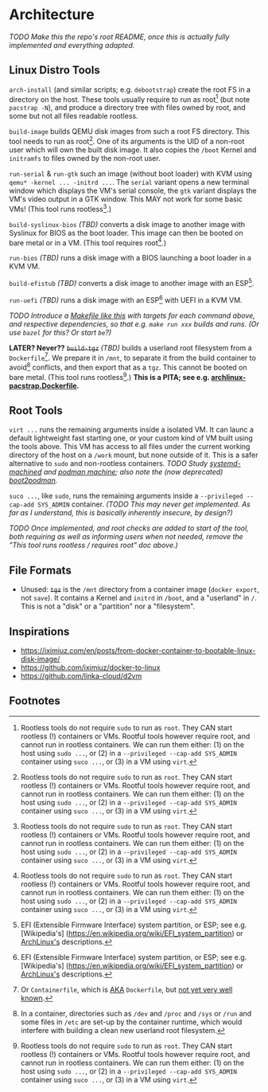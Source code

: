 # Architecture

_TODO Make this the repo's root README, once this is actually fully implemented and everything adapted._

## Linux Distro Tools

`arch-install` (and similar scripts; e.g. `debootstrap`) create the root FS in a directory on the host.
These tools usually require to run as root[^root] (but note `pacstrap -N`), and produce a directory
tree with files owned by root, and some but not all files readable rootless.

`build-image` builds QEMU disk images from such a root FS directory. This tool needs to run as root[^root].
One of its arguments is the UID of a non-root user which will own the built disk image.
It also copies the `/boot` Kernel and `initramfs` to files owned by the non-root user.

`run-serial` & `run-gtk` such an image (without boot loader) with KVM using `qemu* -kernel ... -initrd ...`.
The `serial` variant opens a new terminal window which displays the VM's serial console,
the `gtk` variant displays the VM's video output in a GTK window. This MAY not work for some basic VMs!
(This tool runs rootless[^root].)

`build-syslinux-bios` _(TBD)_ converts a disk image to another image with Syslinux for BIOS as the boot loader.
This image can then be booted on bare metal or in a VM. (This tool requires root[^root].)

`run-bios` _(TBD)_ runs a disk image with a BIOS launching a boot loader in a KVM VM.

`build-efistub` _(TBD)_ converts a disk image to another image with an ESP[^ESP].

`run-uefi` _(TBD)_ runs a disk image with an ESP[^ESP] with UEFI in a KVM VM.

_TODO Introduce a [Makefile like this](https://github.com/iximiuz/docker-to-linux/blob/master/Makefile) with targets for each command above, and respective dependencies, so that e.g. `make run xxx` builds and runs.
(Or use `bazel` for this? Or start `be`?)_

**LATER? Never??** ~~`build-tgz`~~ _(TBD)_ builds a userland root filesystem from a `Dockerfile`[^containerfile].
We prepare it in `/mnt`, to separate it from the build container to avoid[^hostfs] conflicts,
and then export that as a `tgz`. This cannot be booted on bare metal. (This tool runs rootless[^root].)
__This is a PITA; see e.g. [archlinux-pacstrap.Dockerfile](../containers/archlinux-pacstrap.Dockerfile).__


## Root Tools

`virt ...` runs the remaining arguments inside a isolated VM.
It can launc a default lightweight fast starting one, or your custom kind of VM built using the tools above.
This VM has access to all files under the current working directory of the host on a `/work` mount,
but none outside of it. This is a safer alternative to `sudo` and non-rootless containers.
_TODO Study [systemd-machined](https://www.freedesktop.org/software/systemd/man/systemd-machined.service.html#)
and [podman machine](https://docs.podman.io/en/latest/markdown/podman-machine.1.html); also note
the (now deprecated) [boot2podman](https://github.com/boot2podman/boot2podman)._

`suco ...`, like `sudo`, runs the remaining arguments inside a `--privileged --cap-add SYS_ADMIN` container.
_(TODO This may never get implemented. As far as I understand, this is basically inherently insecure, by design?)_

_TODO Once implemented, and root checks are added to start of the tool, both requiring as well as informing users when not needed, remove the "This tool runs rootless / requires root" doc above.)_


## File Formats

* Unused: ~~`tgz`~~ is the `/mnt` directory from a container image (`docker export`, not `save`).
  It contains a Kernel and `initrd` in `/boot`, and a "userland" in `/`.
  This is not a "disk" or a "partition" nor a "filesystem".


## Inspirations

* https://iximiuz.com/en/posts/from-docker-container-to-bootable-linux-disk-image/
* https://github.com/iximiuz/docker-to-linux
* https://github.com/linka-cloud/d2vm


## Footnotes

[^containerfile]: Or `Containerfile`, which is
  [AKA](https://github.com/containers/buildah/issues/1853) `Dockerfile`, but
  [not yet very well known](https://meta.stackoverflow.com/questions/407966/generalize-dockerfile-to-containerfile-for-now-and-the-future).

[^hostfs]: In a container, directories such as `/dev` and `/proc` and `/sys` or `/run` and
  some files in `/etc` are set-up by the container runtime, which would interfere with building
  a clean new userland root filesystem.

[^root]: Rootless tools do not require `sudo` to run as `root`. They CAN start rootless (!) containers or VMs.
  Rootful tools however require root, and cannot run in rootless containers. We can run them either:
  (1) on the host  using `sudo ...`, or
  (2) in a `--privileged --cap-add SYS_ADMIN` container using `suco ...`, or
  (3) in a VM using `virt`.

[^ESP]: EFI (Extensible Firmware Interface) system partition, or ESP; see e.g. [Wikipedia's] (https://en.wikipedia.org/wiki/EFI_system_partition) or [ArchLinux's](https://wiki.archlinux.org/title/EFI_system_partition) descriptions.
